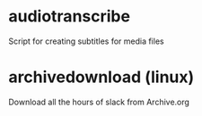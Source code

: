# audiotranscribe
Script for creating subtitles for media files


# archivedownload (linux)

Download all the hours of slack from Archive.org

